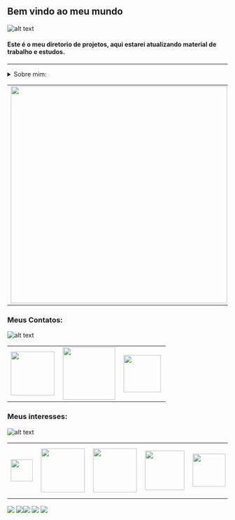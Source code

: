 ## Bem vindo ao meu mundo 
![alt text](https://user-images.githubusercontent.com/8989346/136876224-bac0a91f-63a8-45ea-b5fc-6618bddf2335.gif)

#### Este é o meu diretorio de projetos, aqui estarei atualizando material de trabalho e estudos.
----
<details>
<summary> Sobre mim:</summary>
<br>
Meu chamo Janilto Oliveira&reg;, estou cursando Analise e desenvolvimento de sistemas na Estácio, continuamente busco experiências fazendo cursos em diversas plataformas.
Tenho o objetivo de me tornar um profissional atualizado, contribuindo de forma efetiva com o mercado de trabalho.
</details>

<center>
  <table>
    <tr>
        <td><img width="495px" align="left" src="https://github-readme-stats.vercel.app/api?username=Jackanilto&theme=tokyonight" /></td>
        <td><img width="400px" align="left" src="https://github-readme-stats.vercel.app/api/top-langs/?username=Jackanilto&layout=compact&theme=tokyonight" /></td>
    </tr>   
  </table>
</center>

### Meus Contatos:
![alt text](https://user-images.githubusercontent.com/8989346/136876224-bac0a91f-63a8-45ea-b5fc-6618bddf2335.gif)

<center>
  <table>
    <tr>
        <td><img width="100px" align="left" src="https://img.shields.io/badge/linkedin-%230077B5.svg?style=for-the-square&logo=linkedin&logoColor=white&link=https://www.linkedin.com/in/janilto-oliveira/)](https://www.linkedin.com/in/janilto-oliveira/" /></img></td>
        <td><img width="120px" align="left" src="https://img.shields.io/badge/WhatsApp-25D366?style=for-the-square&logo=whatsapp&logoColor=white&link=https://api.whatsapp.com/send?phone=5522988169294!)](https://api.whatsapp.com/send?phone=5522988169294!"/></img></td>
        <td><img width="85px" align="left" src="https://img.shields.io/badge/Gmail-D14836?style=for-the-square&logo=gmail&logoColor=white&link=mailto:jncenter3@gmail.com)](mailto:jncenter3@gmail.com"/></img></td>
    </tr>   
  </table>
</center>

### Meus interesses:
![alt text](https://user-images.githubusercontent.com/8989346/136876224-bac0a91f-63a8-45ea-b5fc-6618bddf2335.gif)
<center>
  <table border="0" width="100%">
    <tr>
        <td><img width="50x" align="left" src="https://img.shields.io/badge/java-%23ED8B00.svg?style=for-the-square&logo=java&logoColor=white"/></td>
        <td><img width="100" align="left" src="https://img.shields.io/badge/spring-%236DB33F.svg?style=for-the-square&logo=spring&logoColor=white"/></td>
        <td><img width="100" align="left" src="https://img.shields.io/badge/angular-%23DD0031.svg?style=for-the-square&logo=angular&logoColor=white"/></td>
        <td><img width="90" align="left" src="https://img.shields.io/badge/html5-%23E34F26.svg?style=for-the-square&logo=html5&logoColor=white"/></td>
        <td><img width="75px" align="left" src="https://img.shields.io/badge/css3-%231572B6.svg?style=for-the-square&logo=css3&logoColor=white"/></td>
        <td><img width="120px" align="left" src="https://img.shields.io/badge/javascript-%23323330.svg?style=for-the-square&logo=javascript&logoColor=%23F7DF1E"/></td>
    </tr>
  </table>
</center>



[![](https://jncenter.com.br/imagem-novas-contas-hospedagem/github-img/www.png)](https://jncenter.com.br/ "Serviços Web") [![](https://jncenter.com.br/imagem-novas-contas-hospedagem/github-img/zap.png)](https://api.whatsapp.com/send?phone=5522988498559! "Fale comigo no WhatsApp")[![](https://jncenter.com.br/imagem-novas-contas-hospedagem/github-img/insta.png)](https://www.instagram.com/janiltojack/ "Siga-me no Instagram") [![](https://jncenter.com.br/imagem-novas-contas-hospedagem/github-img/fb.png)](https://www.facebook.com/janiltojack "Visite meu perfil no FB") [![](https://jncenter.com.br/imagem-novas-contas-hospedagem/github-img/e-mail.png)](mailto:janiltojack1@gmail.com "Entre em ontato") 


<!--
**jackanilto/Jackanilto** is a ✨ _special_ ✨ repository because its `README.md` (this file) appears on your GitHub profile.

Here are some ideas to get you started:

- 🔭 I’m currently working on ...
- 🌱 I’m currently learning ...
- 👯 I’m looking to collaborate on ...
- 🤔 I’m looking for help with ...
- 💬 Ask me about ...
- 📫 How to reach me: ...
- 😄 Pronouns: ...
- ⚡ Fun fact: ...
-->
